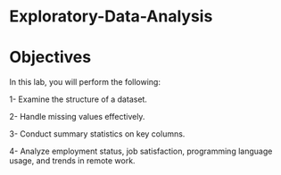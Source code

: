 # Exploratory-Data-Analysis

# Objectives 

In this lab, you will perform the following:  

1- Examine the structure of a dataset.  

2- Handle missing values effectively.  

3- Conduct summary statistics on key columns.  

4- Analyze employment status, job satisfaction, programming language usage, and trends in remote work.
